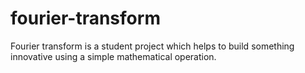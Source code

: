 # fourier-transform

Fourier transform is a student project which helps to build something innovative using a simple mathematical operation.
